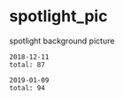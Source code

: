 # spotlight_pic
spotlight background picture
```
2018-12-11
total: 87
```
```
2019-01-09
total: 94
```

